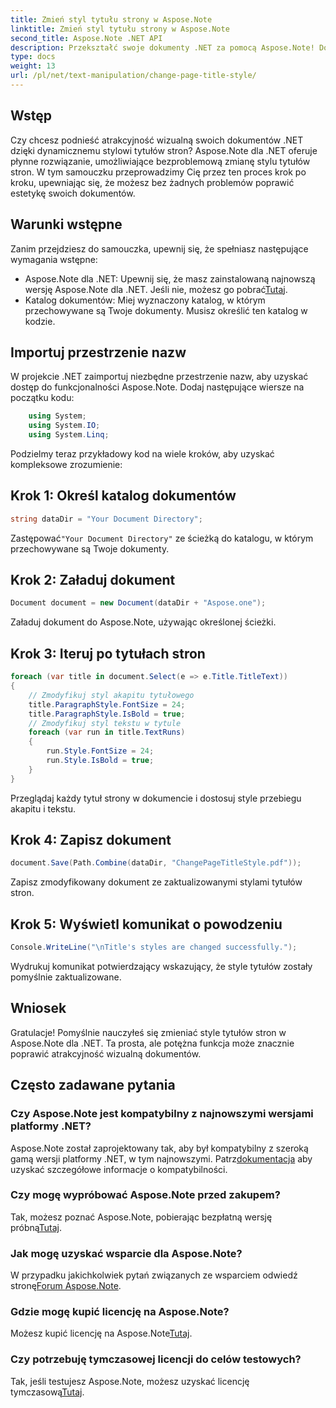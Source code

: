 ```yaml
---
title: Zmień styl tytułu strony w Aspose.Note
linktitle: Zmień styl tytułu strony w Aspose.Note
second_title: Aspose.Note .NET API
description: Przekształć swoje dokumenty .NET za pomocą Aspose.Note! Dowiedz się, jak łatwo zmieniać style tytułów stron. Podnieś estetykę w kilku prostych krokach.
type: docs
weight: 13
url: /pl/net/text-manipulation/change-page-title-style/
---
```

## Wstęp
Czy chcesz podnieść atrakcyjność wizualną swoich dokumentów .NET dzięki dynamicznemu stylowi tytułów stron? Aspose.Note dla .NET oferuje płynne rozwiązanie, umożliwiające bezproblemową zmianę stylu tytułów stron. W tym samouczku przeprowadzimy Cię przez ten proces krok po kroku, upewniając się, że możesz bez żadnych problemów poprawić estetykę swoich dokumentów.
## Warunki wstępne
Zanim przejdziesz do samouczka, upewnij się, że spełniasz następujące wymagania wstępne:
-  Aspose.Note dla .NET: Upewnij się, że masz zainstalowaną najnowszą wersję Aspose.Note dla .NET. Jeśli nie, możesz go pobrać[Tutaj](https://releases.aspose.com/note/net/).
- Katalog dokumentów: Miej wyznaczony katalog, w którym przechowywane są Twoje dokumenty. Musisz określić ten katalog w kodzie.
## Importuj przestrzenie nazw
W projekcie .NET zaimportuj niezbędne przestrzenie nazw, aby uzyskać dostęp do funkcjonalności Aspose.Note. Dodaj następujące wiersze na początku kodu:
```csharp
    using System;
    using System.IO;
    using System.Linq;
```
Podzielmy teraz przykładowy kod na wiele kroków, aby uzyskać kompleksowe zrozumienie:
## Krok 1: Określ katalog dokumentów
```csharp
string dataDir = "Your Document Directory";
```
 Zastępować`"Your Document Directory"` ze ścieżką do katalogu, w którym przechowywane są Twoje dokumenty.
## Krok 2: Załaduj dokument
```csharp
Document document = new Document(dataDir + "Aspose.one");
```
Załaduj dokument do Aspose.Note, używając określonej ścieżki.
## Krok 3: Iteruj po tytułach stron
```csharp
foreach (var title in document.Select(e => e.Title.TitleText))
{
    // Zmodyfikuj styl akapitu tytułowego
    title.ParagraphStyle.FontSize = 24;
    title.ParagraphStyle.IsBold = true;
    // Zmodyfikuj styl tekstu w tytule
    foreach (var run in title.TextRuns)
    {
        run.Style.FontSize = 24;
        run.Style.IsBold = true;
    }
}
```
Przeglądaj każdy tytuł strony w dokumencie i dostosuj style przebiegu akapitu i tekstu.
## Krok 4: Zapisz dokument
```csharp
document.Save(Path.Combine(dataDir, "ChangePageTitleStyle.pdf"));
```
Zapisz zmodyfikowany dokument ze zaktualizowanymi stylami tytułów stron.
## Krok 5: Wyświetl komunikat o powodzeniu
```csharp
Console.WriteLine("\nTitle's styles are changed successfully.");
```
Wydrukuj komunikat potwierdzający wskazujący, że style tytułów zostały pomyślnie zaktualizowane.
## Wniosek
Gratulacje! Pomyślnie nauczyłeś się zmieniać style tytułów stron w Aspose.Note dla .NET. Ta prosta, ale potężna funkcja może znacznie poprawić atrakcyjność wizualną dokumentów.
## Często zadawane pytania
### Czy Aspose.Note jest kompatybilny z najnowszymi wersjami platformy .NET?
 Aspose.Note został zaprojektowany tak, aby był kompatybilny z szeroką gamą wersji platformy .NET, w tym najnowszymi. Patrz[dokumentacja](https://reference.aspose.com/note/net/) aby uzyskać szczegółowe informacje o kompatybilności.
### Czy mogę wypróbować Aspose.Note przed zakupem?
 Tak, możesz poznać Aspose.Note, pobierając bezpłatną wersję próbną[Tutaj](https://releases.aspose.com/).
### Jak mogę uzyskać wsparcie dla Aspose.Note?
 W przypadku jakichkolwiek pytań związanych ze wsparciem odwiedź stronę[Forum Aspose.Note](https://forum.aspose.com/c/note/28).
### Gdzie mogę kupić licencję na Aspose.Note?
 Możesz kupić licencję na Aspose.Note[Tutaj](https://purchase.aspose.com/buy).
### Czy potrzebuję tymczasowej licencji do celów testowych?
 Tak, jeśli testujesz Aspose.Note, możesz uzyskać licencję tymczasową[Tutaj](https://purchase.aspose.com/temporary-license/).